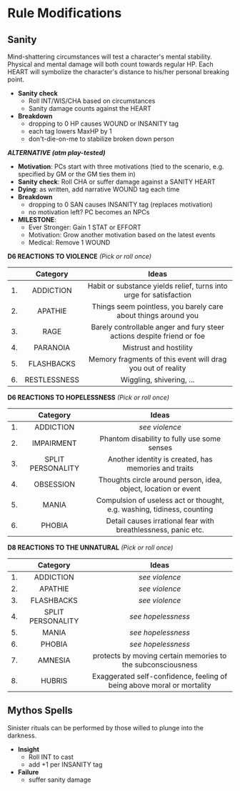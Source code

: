 # Rule Modifications

## Sanity

Mind-shattering circumstances will test a character's mental stability. Physical and mental damage will both count 
towards regular HP. Each HEART will symbolize the character's distance to his/her personal breaking point.

- **Sanity check**
  - Roll INT/WIS/CHA based on circumstances
  - Sanity damage counts against the HEART
- **Breakdown**
  - dropping to 0 HP causes WOUND or INSANITY tag
  - each tag lowers MaxHP by 1
  - don't-die-on-me to stabilize broken down person

***ALTERNATIVE (atm play-tested)***
- **Motivation**: PCs start with three motivations (tied to the scenario, e.g. specified by GM or the GM ties them in)
- **Sanity check**: Roll CHA or suffer damage against a SANITY HEART
- **Dying**: as written, add narrative WOUND tag each time
- **Breakdown**
  - dropping to 0 SAN causes INSANITY tag (replaces motivation)
  - no motivation left? PC becomes an NPCs
- **MILESTONE**:
  - Ever Stronger: Gain 1 STAT or EFFORT
  - Motivation: Grow another motivation based on the latest events
  - Medical: Remove 1 WOUND


**D6 REACTIONS TO VIOLENCE** _(Pick or roll once)_

|     |   Category   |                                 Ideas                                  |
|:---:|:------------:|:----------------------------------------------------------------------:|
| 1.  |  ADDICTION   |   Habit or substance yields relief, turns into urge for satisfaction   |
| 2.  |   APATHIE    |     Things seem pointless, you barely care about things around you     |
| 3.  |     RAGE     | Barely controllable anger and fury steer actions despite friend or foe |
| 4.  |   PARANOIA   |                         Mistrust and hostility                         |
| 5.  |  FLASHBACKS  |      Memory fragments of this event will drag you out of reality       |
| 6.  | RESTLESSNESS |                        Wiggling, shivering, ...                        |

**D6 REACTIONS TO HOPELESSNESS** _(Pick or roll once)_

|    |     Category      |                                 Ideas                                  |
|:--:|:-----------------:|:----------------------------------------------------------------------:|
| 1. |     ADDICTION     |                             _see violence_                             |
| 2. |    IMPAIRMENT     |              Phantom disability to fully use some senses               |
| 3. | SPLIT PERSONALITY |          Another identity is created, has memories and traits          |
| 4. |     OBSESSION     |    Thoughts circle around person, idea,  object, location or event     |
| 5. |       MANIA       | Compulsion of useless act or thought, e.g. washing, tidiness, counting |
| 6. |      PHOBIA       |     Detail causes irrational fear with breathlessness, panic etc.      |

**D8 REACTIONS TO THE UNNATURAL** _(Pick or roll once)_

|     |     Category      |                                 Ideas                                  |
|:---:|:-----------------:|:----------------------------------------------------------------------:|
| 1.  |     ADDICTION     |                             _see violence_                             |
| 2.  |      APATHIE      |                             _see violence_                             |
| 3.  |    FLASHBACKS     |                             _see violence_                             |
| 4.  | SPLIT PERSONALITY |                           _see hopelessness_                           |
| 5.  |       MANIA       |                           _see hopelessness_                           |
| 6.  |      PHOBIA       |                           _see hopelessness_                           |
| 7.  |      AMNESIA      |      protects by moving certain memories to the subconsciousness       |
| 8.  |      HUBRIS       | Exaggerated self-confidence, feeling of being above moral or mortality |

## Mythos Spells

Sinister rituals can be performed by those willed to plunge into the darkness.

- **Insight**
  - Roll INT to cast
  - add +1 per INSANITY tag
- **Failure**
  - suffer sanity damage
